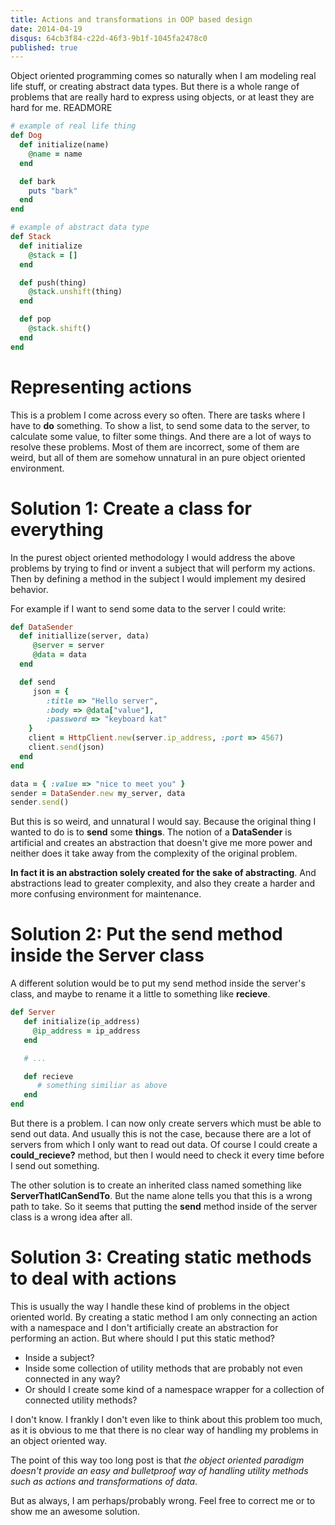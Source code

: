 ```yaml
---
title: Actions and transformations in OOP based design
date: 2014-04-19
disqus: 64cb3f84-c22d-46f3-9b1f-1045fa2478c0
published: true
---
```


Object oriented programming comes so naturally when I am modeling real life
stuff, or creating abstract data types. But there is a whole range of problems
that are really hard to express using objects, or at least they are hard for me.
READMORE

``` ruby
# example of real life thing
def Dog
  def initialize(name)
    @name = name
  end

  def bark
    puts "bark"
  end
end
```

``` ruby
# example of abstract data type
def Stack
  def initialize
    @stack = []
  end

  def push(thing)
    @stack.unshift(thing)
  end

  def pop
    @stack.shift()
  end
end
```

# Representing actions
This is a problem I come across every so often. There are tasks where I have
to __do__ something. To show a list, to send some data to the server, to
calculate some value, to filter some things. And there are a lot of ways to
resolve these problems. Most of them are incorrect, some of them are weird, but
all of them are somehow unnatural in an pure object oriented environment.

# Solution 1: Create a class for everything
In the purest object oriented methodology I would address the above problems
by trying to find or invent a subject that will perform my actions. Then by
defining  a method in the subject I would implement my desired behavior.

For example if I want to send some data to the server I could write:

``` ruby
def DataSender
  def initiallize(server, data)
     @server = server
     @data = data
  end

  def send
     json = {
        :title => "Hello server",
        :body => @data["value"],
        :password => "keyboard kat"
    }
    client = HttpClient.new(server.ip_address, :port => 4567)
    client.send(json)
  end
end

data = { :value => "nice to meet you" }
sender = DataSender.new my_server, data
sender.send()
```

But this is so weird, and unnatural I would say. Because the original thing
I wanted to do is to __send__ some __things__. The notion of a __DataSender__
is artificial and creates an abstraction that doesn't give me more power and
neither does it take away from the complexity of the original problem.

__In fact it is an abstraction solely created for the sake of abstracting__.
And abstractions lead to greater complexity, and also they create a harder
and more confusing environment for maintenance.

# Solution 2: Put the send method inside the Server class

A different solution would be to put my send method inside the server's
class, and maybe to rename it a little to something like __recieve__.

``` ruby
def Server
   def initialize(ip_address)
     @ip_address = ip_address
   end

   # ...

   def recieve
      # something similiar as above
   end
end
```
But there is a problem. I can now only create servers which must be able to
send out data. And usually this is not the case, because there are a lot of
servers from which I only want to read out data. Of course I could create a
__could_recieve?__ method, but then I would need to check it every time
before I send out something.

The other solution is to create an inherited class named something like
__ServerThatICanSendTo__. But the name alone tells you that this is a
wrong path to take. So it seems that putting the __send__ method inside
of the server class is a wrong idea after all.

# Solution 3: Creating static methods to deal with actions
This is usually the way I handle these kind of problems in the object
oriented world. By creating a static method I am only connecting an action
with a namespace and I don't artificially create an abstraction for
performing an action. But where should I put this static method?

* Inside a subject?
* Inside some collection of utility methods that are probably not even
connected in any way?
* Or should I create some kind of a namespace wrapper for a collection
of connected utility methods?

I don't know. I frankly I don't even like to think about this problem
too much, as it is obvious to me that there is no clear way of handling my
problems in an object oriented way.

The point of this way too long post is that _the object oriented paradigm
doesn't provide an easy and bulletproof way of handling utility methods
such as actions and transformations of data_.

But as always, I am perhaps/probably wrong. Feel free to correct me or to
show me an awesome solution.
